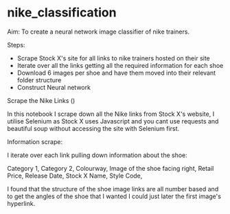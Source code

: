 # nike_classification

Aim:
To create a neural network image classifier of nike trainers.

Steps:
- Scrape Stock X's site for all links to nike trainers hosted on their site
- Iterate over all the links getting all the required information for each shoe
- Download 6 images per shoe and have them moved into their relevant folder structure
- Construct Neural network

Scrape the Nike Links ()

In this notebook I scrape down all the Nike links from Stock X's website, I utilise Selenium as Stock X uses Javascript and you cant use requests and beautiful soup without accessing the site with Selenium first.

Information scrape:

I iterate over each link pulling down information about the shoe:

Category 1, Category 2, Colourway, Image of the shoe facing right, Retail Price, Release Date, Stock X Name, Style Code,

I found that the structure of the shoe image links are all number based and to get the angles of the shoe that I wanted I could just later the first image's hyperlink.
